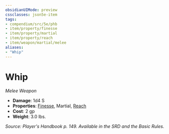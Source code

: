 ```yaml
---
obsidianUIMode: preview
cssclasses: json5e-item
tags:
- compendium/src/5e/phb
- item/property/finesse
- item/property/martial
- item/property/reach
- item/weapon/martial/melee
aliases: 
- "Whip"
---
```

# Whip
*Melee Weapon*  

- **Damage**: 1d4 S
- **Properties**: [Finesse](rules/item-properties.md#Finesse), Martial, [Reach](rules/item-properties.md#Reach)
- **Cost**: 2 gp
- **Weight**: 3.0 lbs.

*Source: Player's Handbook p. 149. Available in the SRD and the Basic Rules.*